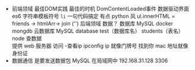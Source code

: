 -  前端领域  最佳DOM实践 
最佳的时机  DomContentLoaded事件
数据驱动界面  
es6  字符串模板符号 `li`
一句代码搞定  有点 python 风
ul.innerHTML = friends -> htmlArr-> join ('')
后端领域
数据？   数据库 MySQL docker  mongdb  云数据库
MySQL database test（数据库名） students（表名）
node 查数据  
提供 web 服务器  访问
-查看ip ipconfig
ip 就像门牌号 找到你 
mac 地址就像身份证 
- 数据通信 是要发送数据包 
MySQL 在局域网中 
192.168.31.128  3306
